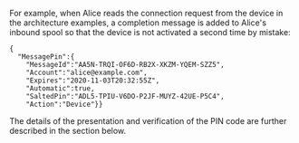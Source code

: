 
For example, when Alice reads the connection request from the device in the architecture 
examples, a completion message is added to Alice's inbound spool so that the device is not 
activated a second time by mistake:

~~~~
{
  "MessagePin":{
    "MessageId":"AA5N-TRQI-OF6D-RB2X-XKZM-YQEM-SZZ5",
    "Account":"alice@example.com",
    "Expires":"2020-11-03T20:32:55Z",
    "Automatic":true,
    "SaltedPin":"ADL5-TPIU-V6DO-P2JF-MUYZ-42UE-P5C4",
    "Action":"Device"}}
~~~~

The details of the presentation and verification of the PIN code
are further described in the section below.

